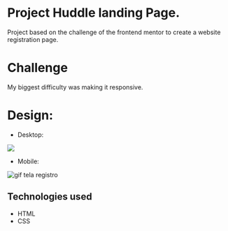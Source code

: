 # Project Huddle landing Page.
 
  Project based on the challenge of the frontend mentor to create a website registration page.



# Challenge

My biggest difficulty was making it responsive.

# Design:

- Desktop:

<img src="./projeto-huddle-base/src/images/Animação-desktop.gif">


- Mobile:

<img src="./projeto-huddle-base/src/images/Animação.gif" alt="gif tela registro">

## Technologies used

- HTML
- CSS
